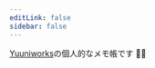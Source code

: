 ```yaml
---
editLink: false
sidebar: false
---
```


[Yuuniworks](https://www.yuuniworks.com/)の個人的なメモ帳です ✍🏻

<ContentsList />
